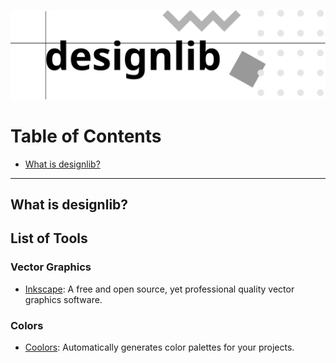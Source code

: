 <p align="center">
    <img src="./assets/designlib.svg">
</p>

# Table of Contents
* [What is designlib?](#what-is-designlib)
---

## What is designlib?


## List of Tools

### Vector Graphics
* [Inkscape](https://inkscape.org): A free and open source, yet professional quality vector graphics software.

### Colors
* [Coolors](https://coolors.co/): Automatically generates color palettes for your projects.
